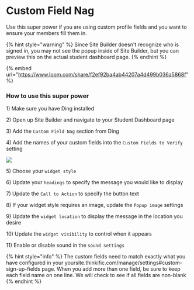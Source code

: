 # Custom Field Nag

Use this super power if you are using custom profile fields and you want to ensure your members fill them in.

{% hint style="warning" %}
Since Site Builder doesn't recognize who is signed in, you may not see the popup inside of Site Builder, but you can preview this on the actual student dashboard page.
{% endhint %}

{% embed url="https://www.loom.com/share/f2ef92ba4ab44207a4d499b036a5868f" %}

### How to use this super power

1\) Make sure you have Ding installed

2\) Open up Site Builder and navigate to your Student Dashboard page

3\) Add the `Custom Field Nag` section from Ding

4\) Add the names of your custom fields into the `Custom Fields to Verify` setting&#x20;

![](../.gitbook/assets/Screen-Shot-2022-02-17-at-9-44-27-AM-png-1612×719-.png)

5\) Choose your `widget style`

6\) Update your `headings` to specify the message you would like to display

7\) Update the `Call to Action` to specify the button text

8\) If your widget style requires an image, update the `Popup image` settings

9\) Update the `widget location` to display the message in the location you desire

10\) Update the `widget visibility` to control when it appears

11\) Enable or disable sound in the `sound settings`

{% hint style="info" %}
The custom fields need to match exactly what you have configured in your yoursite.thinkific.com/manage/settings#custom-sign-up-fields page. When you add more than one field, be sure to keep each field name on one line. We will check to see if all fields are non-blank
{% endhint %}
